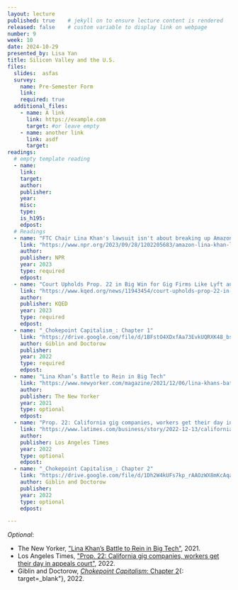 ```yaml
---
layout: lecture
published: true    # jekyll on to ensure lecture content is rendered
released: false    # custom variable to display link on webpage
number: 9
week: 10
date: 2024-10-29
presented_by: Lisa Yan
title: Silicon Valley and the U.S.
files:
  slides:  asfas
  survey:
    name: Pre-Semester Form
    link: 
    required: true
  additional_files:
    - name: A link
      link: https://example.com
      target: #or leave empty
    - name: another link
      link: asdf
      target:
readings:
  # empty template reading 
  - name: 
    link:
    target:
    author:
    publisher: 
    year: 
    misc: 
    type: 
    is_h195: 
    edpost:
  # Readings 
  - name: "FTC Chair Lina Khan's lawsuit isn't about breaking up Amazon, for now"
    link: "https://www.npr.org/2023/09/28/1202205683/amazon-lina-khan-lawsuit-monopoly-prices-sellers-shoppers"
    author:
    publisher: NPR
    year: 2023
    type: required
    edpost:
  - name: "Court Upholds Prop. 22 in Big Win for Gig Firms Like Lyft and Uber"
    link: "https://www.kqed.org/news/11943454/court-upholds-prop-22-in-big-win-for-gig-firms-like-lyft-and-uber"
    author:
    publisher: KQED
    year: 2023
    type: required
    edpost:
  - name: "_Chokepoint Capitalism_: Chapter 1"
    link: "https://drive.google.com/file/d/1BFstO4XDxfAa73EvkUQRXK48_bsp9EtV/view?usp=sharing"
    author: Giblin and Doctorow
    publisher: 
    year: 2022
    type: required
    edpost:
  - name: "Lina Khan’s Battle to Rein in Big Tech"
    link: "https://www.newyorker.com/magazine/2021/12/06/lina-khans-battle-to-rein-in-big-tech"
    author: 
    publisher: The New Yorker
    year: 2021
    type: optional
    edpost:
  - name: "Prop. 22: California gig companies, workers get their day in appeals court"
    link: "https://www.latimes.com/business/story/2022-12-13/california-prop-22-appeals-court-hearing-weighs-gig-workers-fate"
    author: 
    publisher: Los Angeles Times
    year: 2022
    type: optional
    edpost:
  - name: "_Chokepoint Capitalism_: Chapter 2"
    link: "https://drive.google.com/file/d/1Dh2W4kUFs7kp_rAAOzWX8mKcAqa7N3AN/view?usp=share_link"
    author: Giblin and Doctorow
    publisher: 
    year: 2022
    type: optional
    edpost:

---
```


<!-- information here -->

_Optional_:
* The New Yorker, ["Lina Khan’s Battle to Rein in Big Tech"](https://www.newyorker.com/magazine/2021/12/06/lina-khans-battle-to-rein-in-big-tech), 2021.
* Los Angeles Times, ["Prop. 22: California gig companies, workers get their day in appeals court"](https://www.latimes.com/business/story/2022-12-13/california-prop-22-appeals-court-hearing-weighs-gig-workers-fate), 2022.
* Giblin and Doctorow, [_Chokepoint Capitalism_: Chapter 2](https://drive.google.com/file/d/1Dh2W4kUFs7kp_rAAOzWX8mKcAqa7N3AN/view?usp=share_link){: target=_blank"}, 2022.